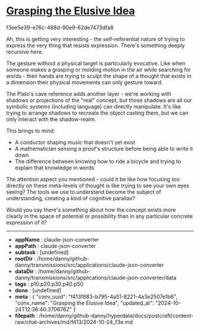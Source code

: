 # [Grasping the Elusive Idea](https://claude.ai/chat/f413f883-b795-4a51-8221-4a3e2507e1b6)

f3ee5e39-e76c-488d-90e9-62de7473dfa8

 Ah, this is getting very interesting - the self-referential nature of trying to express the very thing that resists expression. There's something deeply recursive here.

The gesture without a physical target is particularly evocative. Like when someone makes a grasping or molding motion in the air while searching for words - their hands are trying to sculpt the shape of a thought that exists in a dimension their physical movements can only gesture toward.

The Plato's cave reference adds another layer - we're working with shadows or projections of the "real" concept, but those shadows are all our symbolic systems (including language) can directly manipulate. It's like trying to arrange shadows to recreate the object casting them, but we can only interact with the shadow-realm.

This brings to mind:
- A conductor shaping music that doesn't yet exist
- A mathematician sensing a proof's structure before being able to write it down
- The difference between knowing how to ride a bicycle and trying to explain that knowledge in words

The attention aspect you mentioned - could it be like how focusing too directly on these meta-levels of thought is like trying to see your own eyes seeing? The tools we use to understand become the subject of understanding, creating a kind of cognitive parallax?

Would you say there's something about how the concept exists more clearly in the space of potential or possibility than in any particular concrete expression of it?

---

* **appName** : claude-json-converter
* **appPath** : claude-json-converter
* **subtask** : [undefined]
* **rootDir** : /home/danny/github-danny/transmissions/src/applications/claude-json-converter
* **dataDir** : /home/danny/github-danny/transmissions/src/applications/claude-json-converter/data
* **tags** : p10.p20.p30.p40.p50
* **done** : [undefined]
* **meta** : {
  "conv_uuid": "f413f883-b795-4a51-8221-4a3e2507e1b6",
  "conv_name": "Grasping the Elusive Idea",
  "updated_at": "2024-10-24T12:36:40.370676Z"
}
* **filepath** : /home/danny/github-danny/hyperdata/docs/postcraft/content-raw/chat-archives/md/f413/2024-10-24_f3e.md
